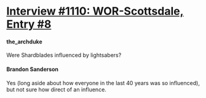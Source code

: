 # [Interview #1110: WOR-Scottsdale, Entry #8](https://www.theoryland.com/intvmain.php?i=1110#8)

#### the\_archduke

Were Shardblades influenced by lightsabers?

#### Brandon Sanderson

Yes (long aside about how everyone in the last 40 years was so influenced), but not sure how direct of an influence.

